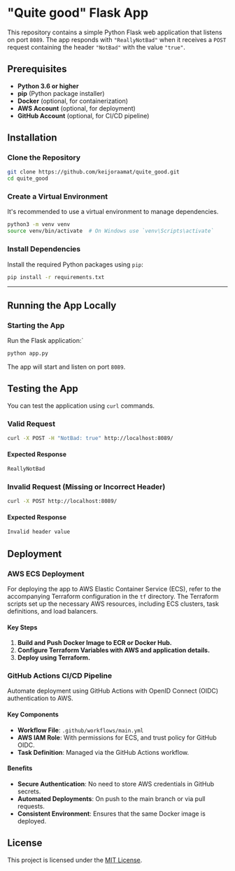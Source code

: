 # "Quite good" Flask App

This repository contains a simple Python Flask web application that listens on port ``8089``. The app responds with ``"ReallyNotBad"`` when it receives a ``POST`` request containing the header ``"NotBad"`` with the value ``"true"``.

## Prerequisites

- **Python 3.6 or higher**
- **pip** (Python package installer)
- **Docker** (optional, for containerization)
- **AWS Account** (optional, for deployment)
- **GitHub Account** (optional, for CI/CD pipeline)

## Installation

### Clone the Repository

```bash
git clone https://github.com/keijoraamat/quite_good.git
cd quite_good
```

### Create a Virtual Environment

It's recommended to use a virtual environment to manage dependencies.

```bash
python3 -m venv venv
source venv/bin/activate  # On Windows use `venv\Scripts\activate`
```

### Install Dependencies

Install the required Python packages using ``pip``:

```bash
pip install -r requirements.txt
```

---

## Running the App Locally

### Starting the App

Run the Flask application:`

```bash
python app.py
```

The app will start and listen on port ``8089``.

## Testing the App

You can test the application using ``curl`` commands.

### Valid Request

```bash
curl -X POST -H "NotBad: true" http://localhost:8089/
```

#### Expected Response

```bash
ReallyNotBad
```

### Invalid Request (Missing or Incorrect Header)

```bash
curl -X POST http://localhost:8089/
```

#### Expected Response

```bash
Invalid header value
```

## Deployment

### AWS ECS Deployment

For deploying the app to AWS Elastic Container Service (ECS), refer to the accompanying Terraform configuration in the ``tf`` directory. The Terraform scripts set up the necessary AWS resources, including ECS clusters, task definitions, and load balancers.

#### Key Steps

1. **Build and Push Docker Image to ECR or Docker Hub.**
2. **Configure Terraform Variables with AWS and application details.**
3. **Deploy using Terraform.**

### GitHub Actions CI/CD Pipeline

Automate deployment using GitHub Actions with OpenID Connect (OIDC) authentication to AWS.

#### Key Components

- **Workflow File**: ``.github/workflows/main.yml``
- **AWS IAM Role**: With permissions for ECS, and trust policy for GitHub OIDC.
- **Task Definition**: Managed via the GitHub Actions workflow.

#### Benefits

- **Secure Authentication**: No need to store AWS credentials in GitHub secrets.
- **Automated Deployments**: On push to the main branch or via pull requests.
- **Consistent Environment**: Ensures that the same Docker image is deployed.

## License

This project is licensed under the [MIT License](LICENSE).
